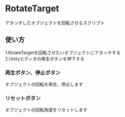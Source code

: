 # RotateTarget

アタッチしたオブジェクトを回転させるスクリプト<br>

## 使い方
1.RotateTergetを回転させたいオブジェクトにアタッチする<br>
2.Unityエディタの再生ボタンを押下する<br>

### 再生ボタン、停止ボタン
オブジェクトの回転を再生、停止します<br>

### リセットボタン
オブジェクトの回転角度をリセットします<br>
